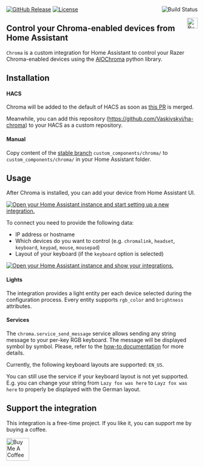 [![GitHub Release](https://img.shields.io/github/release/Vaskivskyi/ha-chroma.svg?style=for-the-badge&color=blue)](https://github.com/Vaskivskyi/ha-chroma/releases) [![License](https://img.shields.io/github/license/Vaskivskyi/ha-chroma.svg?style=for-the-badge&color=yellow)](LICENSE)<a href="https://github.com/Vaskivskyi/ha-chroma/actions/workflows/build.yaml"><img src="https://img.shields.io/github/workflow/status/Vaskivskyi/ha-chroma/Build?style=for-the-badge" alt="Build Status" align="right" /></a><br/>
<!--[![HACS Default](https://img.shields.io/badge/HACS-default-blue.svg?style=for-the-badge)](https://hacs.xyz) [![Community forum discussion](https://img.shields.io/badge/COMMUNITY-FORUM-success?style=for-the-badge&color=yellow)](https://community.home-assistant.io/t/custom-component-asusrouter-integration/416111)--><a href="https://www.buymeacoffee.com/vaskivskyi" target="_blank"><img src="https://cdn.buymeacoffee.com/buttons/v2/default-blue.png" alt="Buy Me A Coffee" style="height: 28px !important;" align="right" /></a>

## Control your Chroma-enabled devices from Home Assistant

`Chroma` is a custom integration for Home Assistant to control your Razer Chroma-enabled devices using the [AIOChroma](https://github.com/Vaskivskyi/aiochroma) python library.

## Installation

#### HACS

Chroma will be added to the default of HACS as soon as [this PR](https://github.com/hacs/default/pull/1500) is merged.

Meanwhile, you can add this repository (https://github.com/Vaskivskyi/ha-chroma) to your HACS as a custom repository.

#### Manual

Copy content of the [stable branch](https://github.com/Vaskivskyi/ha-chroma/tree/stable) `custom_components/chroma/` to `custom_components/chroma/` in your Home Assistant folder.

## Usage

After Chroma is installed, you can add your device from Home Assistant UI.

[![Open your Home Assistant instance and start setting up a new integration.](https://my.home-assistant.io/badges/config_flow_start.svg)](https://my.home-assistant.io/redirect/config_flow_start/?domain=chroma)

To connect you need to provide the following data:
- IP address or hostname
- Which devices do you want to control (e.g. `chromalink`, `headset`, `keyboard`, `keypad`, `mouse`, `mousepad`)
- Layout of your keyboard (if the `keyboard` option is selected)

[![Open your Home Assistant instance and show your integrations.](https://my.home-assistant.io/badges/integrations.svg)](https://my.home-assistant.io/redirect/integrations/)

#### Lights

The integration provides a light entity per each device selected during the configuration process. Every entity supports `rgb_color` and `brightness` attributes.

#### Services

The `chroma.service_send_message` service allows sending any string message to your per-key RGB keyboard. The message will be displayed symbol by symbol. Please, refer to the [how-to documentation](https://github.com/Vaskivskyi/ha-chroma/blob/main/docs/how-to.md) for more details.

Currently, the following keyboard layouts are supported: `EN_US`.

You can still use the service if your keyboard layout is not yet supported. E.g. you can change your string from `Lazy fox was here` to `Layz fox was here` to properly be displayed with the German layout.

## Support the integration

This integration is a free-time project. If you like it, you can support me by buying a coffee.

<a href="https://www.buymeacoffee.com/vaskivskyi" target="_blank"><img src="https://cdn.buymeacoffee.com/buttons/v2/default-blue.png" alt="Buy Me A Coffee" style="height: 60px !important;"></a>
